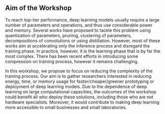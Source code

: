 ## Aim of the Workshop

To reach top-tier performance, deep learning models usually require a large number of parameters and operations, and thus use considerable power and memory. Several works have proposed to tackle this problem using quantization of parameters, pruning, clustering of parameters, decompositions of convolutions or using distillation. However, most of these works aim at accelerating only the inference process and disregard the training phase. In practice, however, it is the learning phase that is by far the most complex. There has been recent efforts in introducing some compression on training process, however it remains challenging.

In this workshop, we propose to focus on reducing the complexity of the training process. Our aim is to gather researchers interested in reducing energy, time, or memory usage for faster/cheaper/greener prototyping or deployment of deep learning models. Due to the dependence of deep learning on large computational capacities, the outcomes of the workshop could benefit all who deploy these solutions, including those who are not hardware specialists. Moreover, it would contribute to making deep learning more accessible to small businesses and small laboratories.

